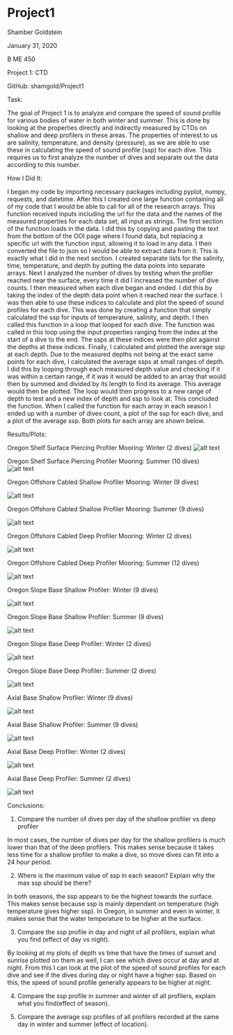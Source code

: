 # Project1

Shamber Goldstein

January 31, 2020

B ME 450

Project 1: CTD


GitHub: shamgold/Project1

Task:

The goal of Project 1 is to analyze and compare the speed of sound profile for various bodies of water in both winter and summer. This is done by looking at the properties directly and indirectly measured by CTDs on shallow and deep profilers in these areas. The properties of interest to us are salinity, temperature, and density (pressure), as we are able to use these in calculating the speed of sound profile (ssp) for each dive. This requires us to first analyze the number of dives and separate out the data according to this number. 

How I Did It:

I began my code by importing necessary packages including pyplot, numpy, requests, and datetime. After this I created one large function containing all of my code that I would be able to call for all of the research arrays. This function received inputs including the url for the data and the names of the measured properties for each data set, all input as strings. The first section of the function loads in the data. I did this by copying and pasting the text from the bottom of the OOI page where I found data, but replacing a specific url with the function input, allowing it to load in any data. I then converted the file to json so I would be able to extract data from it. This is exactly what I did in the next section. I created separate lists for the salinity, time, temperature, and depth by putting the data points into separate arrays. Next I analyzed the number of dives by testing when the profiler reached near the surface, every time it did I increased the number of dive counts. I then measured when each dive began and ended. I did this by taking the index of the depth data point when it reached near the surface. I was then able to use these indices to calculate and plot the speed of sound profiles for each dive. This was done by creating a function that simply calculated the ssp for inputs of temperature, salinity, and depth. I then called this function in a loop that looped for each dive. The function was called in this loop using the input properties ranging from the index at the start of a dive to the end. The ssps at these indices were then plot against the depths at these indices. Finally, I calculated and plotted the average ssp at each depth. Due to the measured depths not being at the exact same points for each dive, I calculated the average ssps at small ranges of depth. I did this by looping through each measured depth value and checking if it was within a certain range, if it was it would be added to an array that would then by summed and divided by its length to find its average. This average would then be plotted. The loop would then progress to a new range of depth to test and a new index of depth and ssp to look at. This concluded the function. When I called the function for each array in each season I ended up with a number of dives count, a plot of the ssp for each dive, and a plot of the average ssp. Both plots for each array are shown below. 

Results/Plots:

Oregon Shelf Surface Piercing Profiler Mooring: Winter (2 dives)
![alt text](https://github.com/shamgold/Project1/blob/master/(W)OregonShelfSurfacePiercingProfilerMooring.png "P1")

Oregon Shelf Surface Piercing Profiler Mooring: Summer (10 dives)
![alt text](https://github.com/shamgold/Project1/blob/master/(S)OregonShelfSurfacePiercingProfilerMooring.png "P2")

Oregon Offshore Cabled Shallow Profiler Mooring: Winter (9 dives)

![alt text](https://github.com/shamgold/Project1/blob/master/(W)OregonOffshoreCabledShallowProfilerMooring.png "P3")

Oregon Offshore Cabled Shallow Profiler Mooring: Summer (9 dives)

![alt text](https://github.com/shamgold/Project1/blob/master/(S)OregonOffshoreCabledShallowProfilerMooring.png "P4")

Oregon Offshore Cabled Deep Profiler Mooring: Winter (2 dives)

![alt text](https://github.com/shamgold/Project1/blob/master/(W)OregonOffshoreCabledDeepProfilerMooring.png "P5")

Oregon Offshore Cabled Deep Profiler Mooring: Summer (12 dives)

![alt text](https://github.com/shamgold/Project1/blob/master/(S)OregonOffshoreCabledDeepProfilerMooring.png "P6")

Oregon Slope Base Shallow Profiler: Winter (9 dives)

![alt text](https://github.com/shamgold/Project1/blob/master/(W)OregonSlopeBaseShallowProfiler.png "P7")

Oregon Slope Base Shallow Profiler: Summer (9 dives)

![alt text](https://github.com/shamgold/Project1/blob/master/(S)OregonSlopeBaseShallowProfiler.png "P8")

Oregon Slope Base Deep Profiler: Winter (2 dives)

![alt text](https://github.com/shamgold/Project1/blob/master/(W)OregonSlopeBaseDeepProfiler.png "P9")

Oregon Slope Base Deep Profiler: Summer (2 dives)

![alt text](https://github.com/shamgold/Project1/blob/master/(S)OregonSlopeBaseDeepProfiler.png "P10")

Axial Base Shallow Profiler: Winter (9 dives)

![alt text](https://github.com/shamgold/Project1/blob/master/(W)AxialBaseShallowProfiler.png "P11")

Axial Base Shallow Profiler: Summer (9 dives)

![alt text](https://github.com/shamgold/Project1/blob/master/(S)AxialBaseShallowProfiler.png "P12")

Axial Base Deep Profiler: Winter (2 dives)

![alt text](https://github.com/shamgold/Project1/blob/master/(W)AxialBaseDeepProfiler.png "P13")

Axial Base Deep Profiler: Summer (2 dives)

![alt text](https://github.com/shamgold/Project1/blob/master/(S)AxialBaseDeepProfiler.png "P14")

Conclusions:

1.	Compare the number of dives per day of the shallow profiler vs deep profiler 

In most cases, the number of dives per day for the shallow profilers is much lower than that of the deep profilers. This  makes sense because it takes less time for a shallow profiler to make a dive, so move dives can fit into a 24 hour period.

2.	Where is the maximum value of ssp in each season? Explain why the max ssp should be there?

In both seasons, the ssp appears to be the highest towards the surface. This makes sense because ssp is mainly dependant on temperature (high temperature gives higher ssp). In Oregon, in summer and even in winter, it makes sense that the water temperature to be higher at the surface.

3.	Compare the ssp profile in day and night of all profilers, explain what you find (effect of day vs night). 

By looking at my plots of depth vs time that have the times of sunset and sunrise plotted on them as well, I can see which dives occur at day and at night. From this I can look at the plot of the speed of sound profiles for each dive and see if the dives during day or night have a higher ssp. Based on this, the speed of sound profile generally appears to be higher at night. 

4.	Compare the ssp profile in summer and winter of all profilers, explain what you find(effect of season). 




5.	Compare the average ssp profiles of all profilers recorded at the same day in winter and summer (effect of location). 
